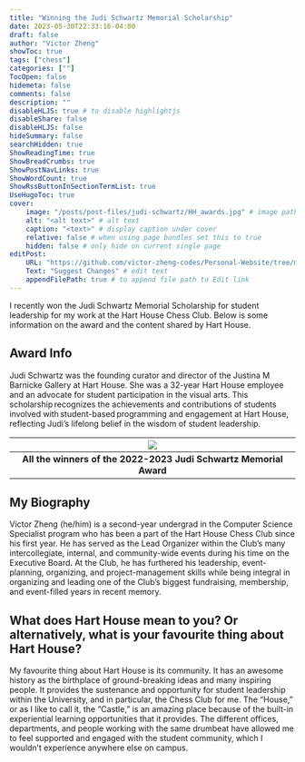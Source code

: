 ```yaml
---
title: "Winning the Judi Schwartz Memorial Scholarship"
date: 2023-05-30T22:33:16-04:00
draft: false
author: "Victor Zheng"
showToc: true
tags: ["chess"]
categories: [""]
TocOpen: false
hidemeta: false
comments: false
description: ""
disableHLJS: true # to disable highlightjs
disableShare: false
disableHLJS: false
hideSummary: false
searchHidden: true
ShowReadingTime: true
ShowBreadCrumbs: true
ShowPostNavLinks: true
ShowWordCount: true
ShowRssButtonInSectionTermList: true
UseHugoToc: true
cover:
    image: "/posts/post-files/judi-schwartz/HH_awards.jpg" # image path/url
    alt: "<alt text>" # alt text
    caption: "<text>" # display caption under cover
    relative: false # when using page bundles set this to true
    hidden: false # only hide on current single page
editPost:
    URL: "https://github.com/victor-zheng-codes/Personal-Website/tree/main/content"
    Text: "Suggest Changes" # edit text
    appendFilePath: true # to append file path to Edit link
---
```


I recently won the Judi Schwartz Memorial Scholarship for student leadership for my work at the Hart House Chess Club. Below is some information on the award and the content shared by Hart House. 



## Award Info

Judi Schwartz was the founding curator and director of the Justina M Barnicke Gallery at Hart House. She was a 32-year Hart House employee and an advocate for student participation in the visual arts. This scholarship recognizes the achievements and contributions of students involved with student-based programming and engagement at Hart House, reflecting Judi’s lifelong belief in the wisdom of student leadership.

|![](/posts/post-files/judi-schwartz/Judi-Schwartz.png)|
| :--: |
| <b>All the winners of the 2022-2023 Judi Schwartz Memorial Award</b>|


## My Biography

Victor Zheng (he/him) is a second-year undergrad in the Computer Science Specialist program who has been a part of the Hart House Chess Club since his first year. He has served as the Lead Organizer within the Club’s many intercollegiate, internal, and community-wide events during his time on the Executive Board. At the Club, he has furthered his leadership, event-planning, organizing, and project-management skills while being integral in organizing and leading one of the Club’s biggest fundraising, membership, and event-filled years in recent memory.

## What does Hart House mean to you? Or alternatively, what is your favourite thing about Hart House? 

My favourite thing about Hart House is its community. It has an awesome history as the birthplace of ground-breaking ideas and many inspiring people. It provides the sustenance and opportunity for student leadership within the University, and in particular, the Chess Club for me. The “House,” or as I like to call it, the “Castle,” is an amazing place because of the built-in experiential learning opportunities that it provides. The different offices, departments, and people working with the same drumbeat have allowed me to feel supported and engaged with the student community, which I wouldn’t experience anywhere else on campus.